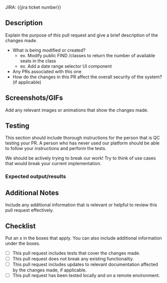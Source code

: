 JIRA: {{jira ticket number}}

## Description

Explain the purpose of this pull request and give a brief description of the changes made.

 - What is being modified or created?
    - ex. Modify public FIND /classes to return the number of available seats in the class
    - ex. Add a date range selector UI component
 - Any PRs associated with this one
 - How do the changes in this PR affect the overall security of the system? (if applicable)

## Screenshots/GIFs

Add any relevant images or animations that show the changes made.

## Testing

This section should include thorough instructions for the person that is QC testing your PR. A person who has never used
our platform should be able to follow your instructions and perform the tests.

We should be actively trying to break our work! Try to think of use cases that would break your current implementation.

### Expected output/results

## Additional Notes

Include any additional information that is relevant or helpful to review this pull request effectively.

## Checklist

Put an x in the boxes that apply. You can also include additional information under the boxes.

- [ ] This pull request includes tests that cover the changes made.
- [ ] This pull request does not break any existing functionality.
- [ ] This pull request includes updates to relevant documentation affected by the changes made, if applicable.
- [ ] This pull request has been tested locally and on a remote environment.
